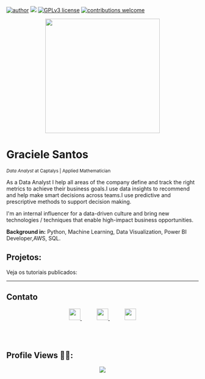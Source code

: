 [![author](https://img.shields.io/badge/author-gracielesantos-red.svg)](https://www.linkedin.com/in/graciele-santos-423937121/) [![](https://img.shields.io/badge/python-3.7+-blue.svg)](https://www.python.org/downloads/release/python-365/)  [![GPLv3 license](https://img.shields.io/badge/License-GPLv3-blue.svg)](http://perso.crans.org/besson/LICENSE.html) [![contributions welcome](https://img.shields.io/badge/contributions-welcome-brightgreen.svg?style=flat)](https://github.com/carlosfab/data_science/issues)

<p align="center">
  <img src="https://assets.weforum.org/article/image/large_yTdn-AGAFb2zMlKCSBte4vGOUJ6rmh7QdM-Ty_oyCjA.jpg" height = 300px>
</p>

# Graciele Santos
<sub>*Data Analyst* at Captalys | Applied Mathematician </sub>


As a Data Analyst I help all areas of the company define and track the right metrics to achieve their business goals.I use data insights to recommend and help make smart decisions across teams.I use predictive and prescriptive methods to support decision making.

I'm an internal influencer for a data-driven culture and bring new technologies / techniques that enable high-impact business opportunities.

**Background in:** Python, Machine Learning, Data Visualization, Power BI Developer,AWS, SQL.



## Projetos:
Veja os tutoriais publicados:

---
## Contato
<p align="center">
  <a href="https://bit.ly/2Zh0HgG">
    <img src="https://img1.gratispng.com/20180320/uaq/kisspng-blue-area-text-brand-apps-linkedin-5ab0fb6d09c227.09107400152154814104.jpg" height = 30px>
  </a>
  &nbsp;&nbsp;&nbsp;&nbsp;&nbsp;&nbsp;&nbsp;&nbsp;&nbsp;
  <a href="https://medium.com/@graciele.santos">
    <img src="https://miro.medium.com/max/8976/1*Ra88BZ-CSTovFS2ZSURBgg.png" height = 30px>
  </a>
  &nbsp;&nbsp;&nbsp;&nbsp;&nbsp;&nbsp;&nbsp;&nbsp;&nbsp;
  <a href="https://www.instagram.com/graci.py/">
    <img  src="https://upload.wikimedia.org/wikipedia/commons/thumb/a/a5/Instagram_icon.png/2048px-Instagram_icon.png" height = 30px>
  </a>
  
</p>
</br>
</br>
  
 ## Profile Views 🕵️‍♀️: <br>
 <p align="center"> 
   <img alingn="center" src="https://profile-counter.glitch.me/graci-py/count.svg" />
 </p>

</p>
